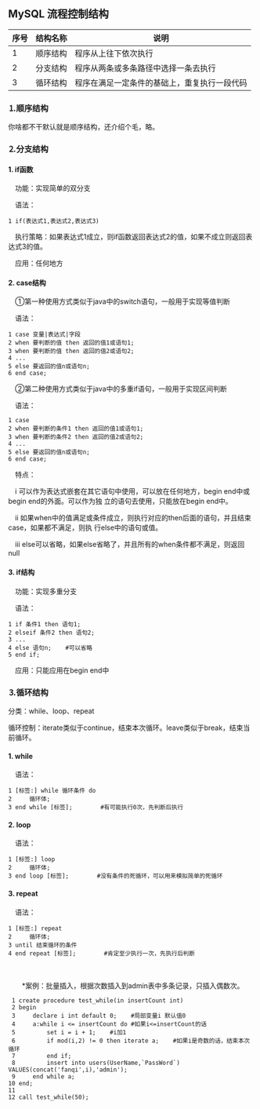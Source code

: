 ## MySQL 流程控制结构

| 序号 | 结构名称 | 说明                                         |
| ---- | -------- | -------------------------------------------- |
| 1    | 顺序结构 | 程序从上往下依次执行                         |
| 2    | 分支结构 | 程序从两条或多条路径中选择一条去执行         |
| 3    | 循环结构 | 程序在满足一定条件的基础上，重复执行一段代码 |

### ⒈顺序结构

  你啥都不干默认就是顺序结构，还介绍个毛，略。

### ⒉分支结构

#### 1. if函数

　功能：实现简单的双分支

　语法：　

```
1 if(表达式1,表达式2,表达式3)
```

　执行策略：如果表达式1成立，则if函数返回表达式2的值，如果不成立则返回表达式3的值。

　应用：任何地方

#### 2. case结构

　①第一种使用方式类似于java中的switch语句，一般用于实现等值判断

　语法：

```
1 case 变量|表达式|字段
2 when 要判断的值 then 返回的值1或语句1;
3 when 要判断的值 then 返回的值2或语句2;
4 ...
5 else 要返回的值n或语句n;
6 end case;
```

　②第二种使用方式类似于java中的多重if语句，一般用于实现区间判断

　语法：

```
1 case
2 when 要判断的条件1 then 返回的值1或语句1;
3 when 要判断的条件2 then 返回的值2或语句2;
4 ...
5 else 要返回的值n或语句n;
6 end case;
```



　特点：

　ⅰ 可以作为表达式嵌套在其它语句中使用，可以放在任何地方，begin end中或begin end的外面。可以作为独		立的语句去使用，只能放在begin end中。

　ⅱ 如果when中的值满足或条件成立，则执行对应的then后面的语句，并且结束case，如果都不满足，则执  		行else中的语句或值。

　ⅲ else可以省略，如果else省略了，并且所有的when条件都不满足，则返回null

#### 3. if结构

　功能：实现多重分支

　语法：

```
1 if 条件1 then 语句1;
2 elseif 条件2 then 语句2;
3 ...
4 else 语句n;    #可以省略
5 end if;
```

　应用：只能应用在begin end中

### ⒊循环结构

分类：while、loop、repeat

循环控制：iterate类似于continue，结束本次循环。leave类似于break，结束当前循环。

#### 1. while

　语法：

```
1 [标签:] while 循环条件 do
2     循环体;
3 end while [标签];        #有可能执行0次，先判断后执行
```

#### 2. loop

　语法：

```
1 [标签:] loop
2     循环体;
3 end loop [标签];        #没有条件的死循环，可以用来模拟简单的死循环
```

#### 3. repeat

　语法：

```
1 [标签:] repeat
2     循环体;
3 until 结束循环的条件
4 end repeat [标签];        #肯定至少执行一次，先执行后判断
```

　　

　　*案例：批量插入，根据次数插入到admin表中多条记录，只插入偶数次。



```
 1 create procedure test_while(in insertCount int)
 2 begin
 3     declare i int default 0;    #局部变量i 默认值0
 4     a:while i <= insertCount do #如果i<=insertCount的话
 5         set i = i + 1;    #i加1
 6         if mod(i,2) != 0 then iterate a;    #如果i是奇数的话，结束本次循环
 7         end if;
 8         insert into users(UserName,`PassWord`) VALUES(concat('fanqi',i),'admin');
 9 	   end while a;
10 end;
11 
12 call test_while(50);
```